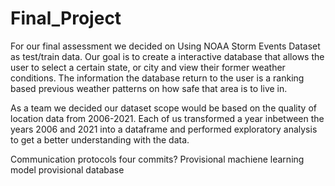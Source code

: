# Final_Project 

For our final assessment we decided on Using NOAA Storm Events Dataset as test/train data. Our goal is to create a interactive database that allows the user to select a certain state, or city and view their former weather conditions. The information the database return to the user is a ranking based previous weather patterns on how safe that area is to live in.

As a team we decided our dataset scope would be based on the quality of location data from 2006-2021. Each of us transformed a year inbetween the years 2006 and 2021 into a dataframe and performed exploratory analysis to get a better understanding with the data. 



Communication protocols
four commits?
Provisional machiene learning model
provisional database

